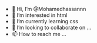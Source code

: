 - 👋 Hi, I’m @Mohamedhassannn
- 👀 I’m interested in html
- 🌱 I’m currently learning css
- 💞️ I’m looking to collaborate on ...
- 📫 How to reach me ...

<!---
Mohamedhassannn/Mohamedhassannn is a ✨ special ✨ repository because its `README.md` (this file) appears on your GitHub profile.
You can click the Preview link to take a look at your changes.
--->
